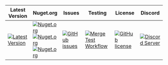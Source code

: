 | Latest Version | Nuget.org | Issues | Testing | License | Discord |
|-----------------|-----------------|----------------|----------------|----------------|----------------|
| [![Latest Version](https://img.shields.io/github/v/tag/mod-posh/)](https://github.com/mod-posh/xml2doc/tags) | [![Nuget.org](https://img.shields.io/nuget/dt/Xml2Doc.Core)](https://www.nuget.org/packages/Xml2Doc.Core)<br/>[![Nuget.org](https://img.shields.io/nuget/dt/Xml2Doc.Cli)](https://www.nuget.org/packages/Xml2Doc.Cli)<br/>[![Nuget.org](https://img.shields.io/nuget/dt/Xml2Doc.MSBuild)](https://www.nuget.org/packages/Xml2Doc.MSBuild) | [![GitHub issues](https://img.shields.io/github/issues/mod-posh/)](https://github.com/mod-posh/xml2doc/issues) | [![Merge Test Workflow](https://github.com/mod-posh/xml2doc/actions/workflows/test.yml/badge.svg)](https://github.com/mod-posh/xml2doc/actions/workflows/test.yml) | [![GitHub license](https://img.shields.io/github/license/mod-posh/)](https://github.com/mod-posh/xml2doc/blob/master/LICENSE) | [![Discord Server](https://assets-global.website-files.com/6257adef93867e50d84d30e2/636e0b5493894cf60b300587_full_logo_white_RGB.svg)](https://discord.com/channels/1044305359021555793/1044305781627035811) |
